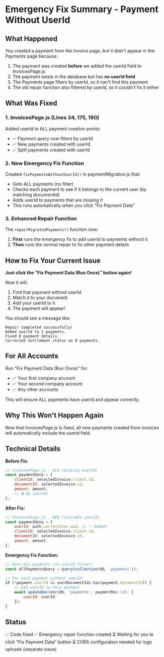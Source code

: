 # Emergency Fix Summary - Payment Without UserId

## What Happened

You created a payment from the Invoice page, but it didn't appear in the Payments page because:
1. The payment was created **before** we added the userId field to InvoicesPage.js
2. The payment exists in the database but has **no userId field**
3. The Payments page filters by userId, so it can't find this payment
4. The old repair function also filtered by userId, so it couldn't fix it either

## What Was Fixed

### 1. InvoicesPage.js (Lines 34, 175, 190)
Added userId to ALL payment creation points:
- ✅ Payment query now filters by userId
- ✅ New payments created with userId
- ✅ Split payments created with userId

### 2. New Emergency Fix Function
Created `fixPaymentsWithoutUserId()` in paymentMigration.js that:
- Gets ALL payments (no filter)
- Checks each payment to see if it belongs to the current user (by matching documentId)
- Adds userId to payments that are missing it
- This runs automatically when you click "Fix Payment Data"

### 3. Enhanced Repair Function
The `repairMigratedPayments()` function now:
1. **First** runs the emergency fix to add userId to payments without it
2. **Then** runs the normal repair to fix other payment details

## How to Fix Your Current Issue

**Just click the "Fix Payment Data (Run Once)" button again!**

Now it will:
1. Find that payment without userId
2. Match it to your document
3. Add your userId to it
4. The payment will appear!

You should see a message like:
```
Repair completed successfully!
Added userId to 1 payments.
Fixed 0 payment details.
Corrected settlement status on 0 payments.
```

## For All Accounts

Run "Fix Payment Data (Run Once)" for:
- ✅ Your first company account
- ✅ Your second company account
- ✅ Any other accounts

This will ensure ALL payments have userId and appear correctly.

## Why This Won't Happen Again

Now that InvoicesPage.js is fixed, all new payments created from invoices will automatically include the userId field.

## Technical Details

**Before Fix:**
```javascript
// InvoicesPage.js - OLD (missing userId)
const paymentData = {
    clientId: selectedInvoice.client.id,
    documentId: selectedInvoice.id,
    amount: amount,
    // ❌ No userId!
};
```

**After Fix:**
```javascript
// InvoicesPage.js - NEW (includes userId)
const paymentData = {
    userId: auth.currentUser.uid, // ✅ Added!
    clientId: selectedInvoice.client.id,
    documentId: selectedInvoice.id,
    amount: amount,
};
```

**Emergency Fix Function:**
```javascript
// Gets ALL payments (no userId filter)
const allPaymentsQuery = query(collection(db, 'payments'));

// For each payment without userId:
if (!payment.userId && userDocumentIds.has(payment.documentId)) {
    // Add userId to this payment
    await updateDoc(doc(db, 'payments', paymentDoc.id), {
        userId: userId
    });
}
```

## Status

✅ Code fixed
✅ Emergency repair function created
⏳ Waiting for you to click "Fix Payment Data" button
⏳ CORS configuration needed for logo uploads (separate issue)
